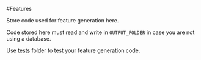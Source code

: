#Features

Store code used for feature generation here.

Code stored here must read and write in `OUTPUT_FOLDER` in case you are not using a database.

Use [tests](tests/) folder to test your feature generation code.